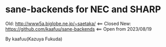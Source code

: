 # sane-backends for NEC and SHARP
Old: http://www5a.biglobe.ne.jp/~saetaka/     <== Closed
New: https://github.com/kaafuu/sane-backends  <== Open from 2023/08/19

By kaafuu(Kazuya Fukuda)
